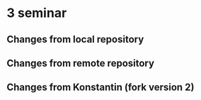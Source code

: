# 3 seminar

## Changes from local repository

## Changes from remote repository

## Changes from Konstantin (fork version 2)